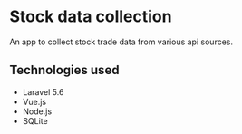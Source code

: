 # Stock data collection

An app to collect stock trade data from various api sources.

## Technologies used

* Laravel 5.6
* Vue.js
* Node.js
* SQLite

